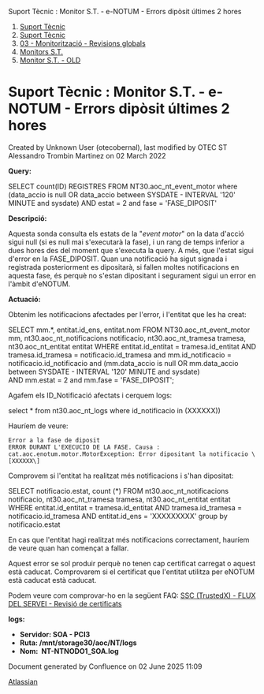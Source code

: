 Suport Tècnic : Monitor S.T. - e-NOTUM - Errors dipòsit últimes 2 hores  

1.  [Suport Tècnic](index.md)
2.  [Suport Tècnic](13893782.md)
3.  [03 - Monitorització - Revisions globals](26313327.md)
4.  [Monitors S.T.](Monitors-S.T._41522177.md)
5.  [Monitor S.T. - OLD](Monitor-S.T.---OLD_118555256.md)

Suport Tècnic : Monitor S.T. - e-NOTUM - Errors dipòsit últimes 2 hores
=======================================================================

Created by Unknown User (otecobernal), last modified by OTEC ST Alessandro Trombin Martinez on 02 March 2022

**Query:**

SELECT count(ID) REGISTRES
FROM NT30.aoc\_nt\_event\_motor
where (data\_accio is null OR data\_accio between SYSDATE - INTERVAL '120'
MINUTE and sysdate)
AND estat = 2
and fase = 'FASE\_DIPOSIT'

**Descripció:** 

Aquesta sonda consulta els estats de la "_event motor_" on la data d'acció sigui null (si es null mai s'executarà la fase), i un rang de temps inferior a dues hores des del moment que s'executa la query. A més, que l'estat sigui d'error en la FASE\_DIPOSIT. Quan una notificació ha sigut signada i registrada posteriorment es dipositarà, si fallen moltes notificacions en aquesta fase, és perquè no s'estan dipositant i segurament sigui un error en l'àmbit d'eNOTUM.

**Actuació:** 

Obtenim les notificacions afectades per l'error, i l'entitat que les ha creat:

SELECT mm.\*, entitat.id\_ens, entitat.nom
FROM NT30.aoc\_nt\_event\_motor mm, nt30.aoc\_nt\_notificacions notificacio, nt30.aoc\_nt\_tramesa tramesa, nt30.aoc\_nt\_entitat entitat
WHERE entitat.id\_entitat = tramesa.id\_entitat
AND tramesa.id\_tramesa = notificacio.id\_tramesa
and mm.id\_notificacio = notificacio.id\_notificacio
and (mm.data\_accio is null OR mm.data\_accio between SYSDATE - INTERVAL '120' MINUTE and sysdate)  
AND mm.estat = 2 and mm.fase = 'FASE\_DIPOSIT';

Agafem els ID\_Notificació afectats i cerquem logs:

select \* from nt30.aoc\_nt\_logs
where id\_notificacio in (XXXXXX))

Hauríem de veure:

	Error a la fase de diposit
	ERROR DURANT L'EXECUCIO DE LA FASE. Causa : cat.aoc.enotum.motor.MotorException: Error dipositant la notificacio \[XXXXXX\]

  

Comprovem si l'entitat ha realitzat més notificacions i s'han dipositat:

SELECT notificacio.estat, count (\*)
  FROM nt30.aoc\_nt\_notificacions notificacio,
       nt30.aoc\_nt\_tramesa       tramesa,
       nt30.aoc\_nt\_entitat       entitat
 WHERE entitat.id\_entitat = tramesa.id\_entitat
   AND tramesa.id\_tramesa = notificacio.id\_tramesa
AND entitat.id\_ens = 'XXXXXXXXX'
group by notificacio.estat

  

En cas que l'entitat hagi realitzat més notificacions correctament, hauríem de veure quan han començat a fallar.

Aquest error se sol produir perquè no tenen cap certificat carregat o aquest està caducat. Comprovarem si el certificat que l'entitat utilitza per eNOTUM està caducat està caducat.

Podem veure com comprovar-ho en la següent FAQ: [SSC (TrustedX) - FLUX DEL SERVEI - Revisió de certificats](26313660.md)

**logs:** 

*   **Servidor: SOA - PCI3**
*   **Ruta: /mnt/storage30/aoc/NT/logs**
*   **Nom:  NT-NTNODO1\_SOA.log**

Document generated by Confluence on 02 June 2025 11:09

[Atlassian](http://www.atlassian.com/)